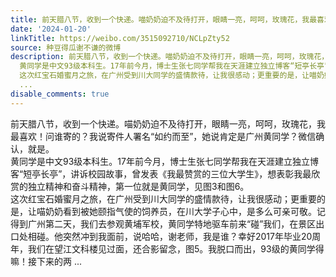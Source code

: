 ```yaml
---
title: 前天腊八节，收到一个快递。喵奶奶迫不及待打开，眼睛一亮，呵呵，玫瑰花，我最喜欢！问谁寄的？我说寄件人署名“如约而至”，她说肯定是广州黄同学？微信确认，...
date: '2024-01-20'
linkTitle: https://weibo.com/3515092710/NCLpZty52
source: 种豆得瓜谢不谦的微博
description: 前天腊八节，收到一个快递。喵奶奶迫不及待打开，眼睛一亮，呵呵，玫瑰花，我最喜欢！问谁寄的？我说寄件人署名“如约而至”，她说肯定是广州黄同学？微信确认，就是。<br>
  黄同学是中文93级本科生。17年前今月，博士生张七同学帮我在天涯建立独立博客“短亭长亭”，讲诉校园故事，曾发表《我最赞赏的三位大学生》，想表彰我最欣赏的独立精神和奋斗精神，第一位就是黄同学，见图3和图6。<br>
  这次红宝石婚蜜月之旅，在广州受到川大同学的盛情款待，让我很感动；更重要的是，让喵奶奶看到被她颐指气使的饲养员，在川大学子心中，是多么可亲可敬。记得到广州第二天，我们去参观黄埔军校，黄同学特地驱车前来“碰”我们，在景区出口处相碰。他突然冲到我面前，说哈哈，谢老师，我是谁？幸好2017年毕业20周年，我们在望江文科楼见过面，还合影留念，图5。我脱口而出，93级的黄同学得嘛！接下来的两
  ...
disable_comments: true
---
```

前天腊八节，收到一个快递。喵奶奶迫不及待打开，眼睛一亮，呵呵，玫瑰花，我最喜欢！问谁寄的？我说寄件人署名“如约而至”，她说肯定是广州黄同学？微信确认，就是。<br> 黄同学是中文93级本科生。17年前今月，博士生张七同学帮我在天涯建立独立博客“短亭长亭”，讲诉校园故事，曾发表《我最赞赏的三位大学生》，想表彰我最欣赏的独立精神和奋斗精神，第一位就是黄同学，见图3和图6。<br> 这次红宝石婚蜜月之旅，在广州受到川大同学的盛情款待，让我很感动；更重要的是，让喵奶奶看到被她颐指气使的饲养员，在川大学子心中，是多么可亲可敬。记得到广州第二天，我们去参观黄埔军校，黄同学特地驱车前来“碰”我们，在景区出口处相碰。他突然冲到我面前，说哈哈，谢老师，我是谁？幸好2017年毕业20周年，我们在望江文科楼见过面，还合影留念，图5。我脱口而出，93级的黄同学得嘛！接下来的两 ...